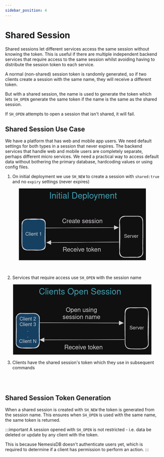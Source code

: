 ```yaml
---
sidebar_position: 4
---
```


# Shared Session
Shared sessions let different services access the same session without knowing the token. This is useful if there are multiple independent backend services that require access to the same session whilst avoiding having to distribute the session token to each service. 

A normal (non-shared) session token is randomly generated, so if two clients create a session with the same name, they will receive a different token.

But with a shared session, the name is used to generate the token which lets `SH_OPEN` generate the same token if the name is the same as the shared session.

If `SH_OPEN` attempts to open a session that isn't shared, it will fail.


## Shared Session Use Case
We have a platform that has web and mobile app users. We need default settings for both types in a session that never expires. The backend services that handle web and mobile users are completely separate, perhaps different micro services. We need a practical way to access default data without bothering the primary database, hardcoding values or using config files.



1. On initial deployment we use `SH_NEW` to create a session with `shared:true` and no `expiry` settings (never expires)

<center>

![SH_NEW](img/shared_shnew.png)

</center>

<br/>

2. Services that require access use `SH_OPEN` with the session name

<center>

![SH_NEW](img/shared_shopen.png)

</center>

3. Clients have the shared session's token which they use in subsequent commands

<br/>
<br/>

## Shared Session Token Generation
When a shared session is created with `SH_NEW` the token is generated from the session name. This ensures when `SH_OPEN` is used with the same name, the same token is returned.


:::important
A session opened with `SH_OPEN` is not restricted - i.e. data be deleted or update by any client with the token.

This is because NemesisDB doesn't authenticate users yet, which is required to determine if a client has permission to perform an action.
:::
